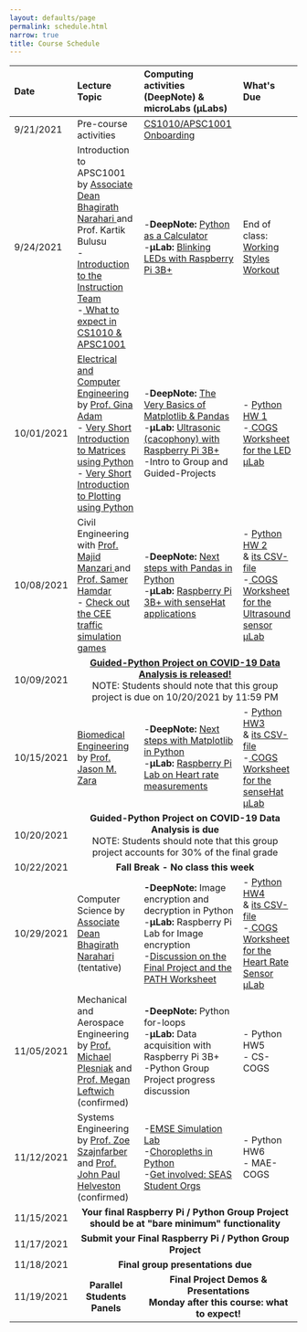 ```yaml
---
layout: defaults/page
permalink: schedule.html
narrow: true
title: Course Schedule
---
```


<table>
  <thead>
    <tr>
      <th style="text-align: left">Date</th>
      <th style="text-align: left">Lecture Topic</th>
      <th style="text-align: left">Computing activities (DeepNote) & microLabs (&mu;Labs)</th>
      <th style="text-align: left">What's Due</th>
    </tr>
  </thead>
  <tbody>
    <tr>
      <td style="text-align: left">9/21/2021</td>
      <td style="text-align: left">Pre-course activities</td>
      <td style="text-align: left"><a href="labs/week0-onboarding.html">CS1010/APSC1001 Onboarding </a></td>
      <td> </td>
    </tr>
    <tr>
      <td style="text-align: left">9/24/2021</td>
      <td style="text-align: left">Introduction to APSC1001 by <a href="https://www.seas.gwu.edu/bhagirath-narahari" target="_blank">Associate Dean Bhagirath Narahari </a> and Prof. Kartik Bulusu <br>- <a href="contact.html">Introduction to the Instruction Team</a><br>-<a href="{{ site.baseurl }}{% link files/BulusuIntroAPSC1001_09242021.pdf %}" target="_blank"> What to expect in CS1010 & APSC1001 </a><br></td>
      <td style="text-align: left">-<strong>DeepNote:</strong> <a href="labs/week1-python.html">Python as a Calculator </a><br>-<strong>&mu;Lab:</strong> <a href="{{ site.baseurl }}{% link files/Deck3_IntroRPi3BplusLED_Module2_09242021.pdf %}" target="_blank">Blinking LEDs with Raspberry Pi 3B+</a></td>
      <td style="text-align: left"> End of class: <a href="https://docs.google.com/forms/d/e/1FAIpQLSfN_wKwb7h0_DHXS8olXMRO915r9P1mVut2aueyIXuNXvYFSg/viewform?usp=sf_link" target="_blank">Working Styles Workout</a></td>
    </tr>
    <tr>
      <td style="text-align: left">10/01/2021</td>
      <td style="text-align: left"><a href="{{ site.baseurl }}{% link files/APSC-1001-ECE-2021.pdf %}" target="_blank"> Electrical and Computer Engineering </a> by <a href="https://www.seas.gwu.edu/gina-adam" target="_blank">Prof. Gina Adam</a><br>- <a href="{{ site.baseurl }}{% link files/Deck1_Matrices_Module2_10012021.pdf %}" target="_blank"> Very Short Introduction to Matrices using Python </a><br> - <a href="{{ site.baseurl }}{% link files/Deck2_Plotting_Module2_10012021.pdf %}" target="_blank"> Very Short Introduction to Plotting using Python </a></td>
      <td style="text-align: left">-<strong>DeepNote:</strong> <a href="labs/week2-python.html">The Very Basics of Matplotlib & Pandas </a><br>-<strong>&mu;Lab:</strong> <a href="{{ site.baseurl }}{% link files/Deck3_RPi3BplusUltrasound_Module2_10012021.pdf %}" target="_blank">Ultrasonic (cacophony) with Raspberry Pi 3B+ </a><br>-Intro to Group and Guided-Projects</td>
      <td>- <a href="/files/HW1.ipynb" target="_blank">Python HW 1</a><br>-<a href="https://docs.google.com/forms/d/e/1FAIpQLSdcr88Ta_iaXymUxEhX4O4Ul39PCDgPQGNqttiUw5QvvX2f4w/viewform?usp=sf_link" target="_blank"> COGS Worksheet for the LED &mu;Lab</a></td>
    </tr>
   <tr>
      <td style="text-align: left">10/08/2021</td>
      <td style="text-align: left">Civil Engineering with <a href="https://www.cee.seas.gwu.edu/majid-t-manzari" target="_blank">Prof. Majid Manzari </a> and <a href="https://transportation.seas.gwu.edu/" target="_blank">Prof. Samer Hamdar </a> <br>- <a href="/files/cee_activities.pdf">Check out the CEE traffic simulation games</a></td>
      <td style="text-align: left">-<strong>DeepNote:</strong>  <a href="labs/week3-python.html">Next steps with Pandas in Python </a><br>-<strong>&mu;Lab:</strong> <a href="{{ site.baseurl }}{% link files/Deck3_RPi3BplusSenseHAT_Module2_10082021.pdf %}" target="_blank">Raspberry Pi 3B+ with senseHat applications</a><br></td>
      <td>- <a href="/files/HW2.ipynb" target="_blank">Python HW 2</a><br> & <a href="/files/apsc1001_cs1010_400mgml_flow.csv" target="_blank">its CSV-file</a><br>-<a href="https://docs.google.com/forms/d/e/1FAIpQLSeVh2moyzVuaAS5w5hLRXEmbzjHWiXBj9sGD-XDuSyXQXmxTQ/viewform?usp=sf_link" target="_blank" target="_blank"> COGS Worksheet for the Ultrasound sensor &mu;Lab</a></td>
    </tr>
    <tr>
      <td style="text-align: left">10/09/2021</td>
      <td style="text-align: center" colspan="3"><strong><a href="{{ site.baseurl }}{% link files/COVID_data_analysis_project.pdf %}" target="_blank"> Guided-Python Project on COVID-19 Data Analysis is released!</a></strong><br>NOTE: Students should note that this group project is due on 10/20/2021 by 11:59 PM</td> 
    </tr>
    <tr>
      <td style="text-align: left">10/15/2021</td>
      <td style="text-align: left"> <a href="{{ site.baseurl }}{% link files/BME_Zara_APSC1001Presentation.pdf %}" target="_blank"> Biomedical Engineering</a> by <a href="https://www.seas.gwu.edu/jason-m-zara" target="_blank">Prof. Jason M. Zara </a></td>
      <td style="text-align: left">-<strong>DeepNote:</strong>  <a href="labs/week4-python.html">Next steps with Matplotlib in Python </a><br>-<strong>&mu;Lab:</strong> <a href="{{ site.baseurl }}{% link files/Deck3_RPi3BplusPulseSensor_Module2_10152021.pdf %}" target="_blank"> Raspberry Pi Lab on Heart rate measurements</a><br></td>
      <td>- <a href="/files/HW3.ipynb" target="_blank">Python HW3</a><br> & <a href="/files/HW3.csv" target="_blank">its CSV-file</a><br>-<a href="https://docs.google.com/forms/d/e/1FAIpQLSdkjQKGUb6xgFAmPjyG1gsClCjd3FchKz9GgjNBv8yx6T210g/viewform?usp=sf_link" target="_blank"> COGS Worksheet for the senseHat &mu;Lab</a></td>
    </tr>
    <tr>
      <td style="text-align: left">10/20/2021</td>
      <td style="text-align: center" colspan="3"><strong> Guided-Python Project on COVID-19 Data Analysis is due</strong><br>NOTE: Students should note that this group project accounts for 30% of the final grade</td> 
    </tr>
    <tr>
      <td style="text-align: left">10/22/2021</td>
      <td style="text-align: center" colspan="3"><strong>Fall Break - No class this week</strong></td> 
    </tr>
    <tr>
      <td style="text-align: left">10/29/2021</td>
      <td style="text-align: left">Computer Science by <a href="https://www.seas.gwu.edu/bhagirath-narahari" target="_blank">Associate Dean Bhagirath Narahari </a> (tentative) </td>
      <td style="text-align: left"><strong>-DeepNote:</strong> Image encryption and decryption in Python<br>-<strong>&mu;Lab:</strong> Raspberry Pi Lab for Image encryption<br>-<a href="/files/path_statement.pdf" target="_blank">Discussion on the Final Project and the PATH Worksheet</a></td>
      <td>- <a href="/files/HW3.ipynb" target="_blank">Python HW4</a><br> & <a href="/files/HW4.csv" target="_blank">its CSV-file</a><br>-<a href="https://docs.google.com/forms/d/e/1FAIpQLSdkjQKGUb6xgFAmPjyG1gsClCjd3FchKz9GgjNBv8yx6T210g/viewform?usp=sf_link" target="_blank"> COGS Worksheet for the Heart Rate Sensor &mu;Lab</a></td>
    </tr>
    <tr>
      <td style="text-align: left">11/05/2021</td>
      <td style="text-align: left">Mechanical and Aerospace Engineering by <a href="https://www.seas.gwu.edu/michael-w-plesniak" target="_blank">Prof. Michael Plesniak</a> and <a href="https://leftwichlab.seas.gwu.edu/" target="_blank">Prof. Megan Leftwich</a> (confirmed) </td>
      <td style="text-align: left"><strong>-DeepNote:</strong> Python for-loops<br>-<strong>&mu;Lab:</strong> Data acquisition with Raspberry Pi 3B+<br>-Python Group Project progress discussion</td>
      <td>- Python HW5<br>- CS-COGS</td>
    </tr>
    <tr>
      <td style="text-align: left">11/12/2021</td>
      <td style="text-align: left">Systems Engineering by <a href="https://www2.seas.gwu.edu/~zszajnfa/" target="_blank">Prof. Zoe Szajnfarber</a> and <a href="https://www.jhelvy.com/" target="_blank">Prof. John Paul Helveston</a> (confirmed) </td>
      <td style="text-align: left">-<a href="labs/week4-emse-lab.html">EMSE Simulation Lab</a><br>-<a href="labs/week4-python.html">Choropleths in Python</a><br>-<a href="files/student_orgs.pdf">Get involved: SEAS Student Orgs</a></td>
      <td>- Python HW6<br>- MAE-COGS</td>
    </tr>
    <tr>
      <td style="text-align: left">11/15/2021</td>
      <td style="text-align: center" colspan="3"><strong>Your final Raspberry Pi / Python Group Project should be at "bare minimum" functionality</strong></td>
    </tr>
    <tr>
      <td style="text-align: left">11/17/2021</td>
      <td style="text-align: center" colspan="3"><strong>Submit your Final Raspberry Pi / Python Group Project</strong></td>
    </tr>
    <tr>
      <td style="text-align: left">11/18/2021</td>
      <td style="text-align: center" colspan="3"><strong>Final group presentations due</strong></td>
    </tr>
    <tr>
      <td style="text-align: left">11/19/2021</td>
      <td style="text-align: center" colspan="1"><strong>Parallel Students Panels</strong></td>
      <td style="text-align: center" colspan="2"><strong>Final Project Demos & Presentations<br>Monday after this course: what to expect!</strong></td> 
    </tr>
  </tbody>
</table>
